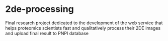 # 2de-processing
Final research project dedicated to the development of the web service that helps proteomics scientists fast and qualitatively process their 2DE images and upload final result to PNPI database
